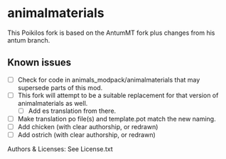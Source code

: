 # animalmaterials

This Poikilos fork is based on the AntumMT fork plus changes from his antum branch.

## Known issues
- [ ] Check for code in animals_modpack/animalmaterials that may supersede parts of this mod.
- [ ] This fork will attempt to be a suitable replacement for that version of animalmaterials as well.
  - [ ] Add es translation from there.
- [ ] Make translation po file(s) and template.pot match the new naming.
- [ ] Add chicken (with clear authorship, or redrawn)
- [ ] Add ostrich (with clear authorship, or redrawn)

Authors & Licenses: See License.txt
